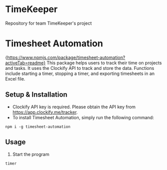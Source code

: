 # TimeKeeper
Repository for team TimeKeeper's project

# Timesheet Automation
{https://www.npmjs.com/package/timesheet-automation?activeTab=readme}
This package helps users to track their time on projects and tasks. It uses the Clockify API to track and store the data. Functions include starting a timer, stopping a timer, and exporting timesheets in an Excel file.

## Setup & Installation

- Clockify API key is required. Please obtain the API key from https://app.clockify.me/tracker. 
- To install Timesheet Automation, simply run the following command:

`` npm i -g timesheet-automation ``

## Usage

1. Start the program

`` timer ``
